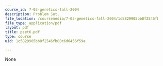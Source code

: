 ```yaml
---
course_id: 7-03-genetics-fall-2004
description: Problem Set.
file_location: /coursemedia/7-03-genetics-fall-2004/1c5829905bb8f2546fb80c6d6456f59a_pset6.pdf
file_type: application/pdf
layout: pdf
title: pset6.pdf
type: course
uid: 1c5829905bb8f2546fb80c6d6456f59a

---
```

None